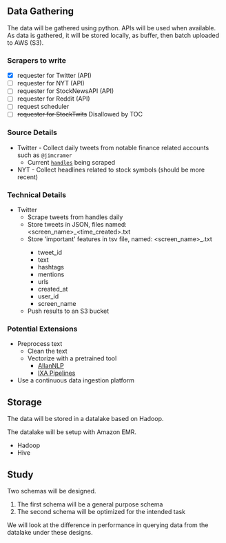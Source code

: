 ## Data Gathering

The data will be gathered using python. APIs will be used when available. 
As data is gathered, it will be stored locally, as buffer, then batch uploaded to AWS (S3). 

### Scrapers to write

- [X] requester for Twitter (API)
- [ ] requester for NYT (API)
- [ ] requester for StockNewsAPI (API)
- [ ] requester for Reddit (API)
- [ ] request scheduler
- [ ] ~~requester for StockTwits~~ Disallowed by TOC

### Source Details

* Twitter - Collect daily tweets from notable finance related accounts such as `@jimcramer`
  * Current [`handles`](https://github.com/sjmiller8182/DBMS_Proj/blob/master/scrape_utils/python/twitter_handles.txt) being scraped
* NYT - Collect headlines related to stock symbols (should be more recent)

### Technical Details

* Twitter
  * Scrape tweets from handles daily
  * Store tweets in JSON, files named: <screen_name>_<time_created>.txt
  * Store 'important' features in tsv file, named: <screen_name>_<date>.txt
    * tweet_id
    * text
    * hashtags
    * mentions
    * urls
    * created_at
    * user_id
    * screen_name
  * Push results to an S3 bucket

### Potential Extensions

* Preprocess text
  * Clean the text
  * Vectorize with a pretrained tool
    * [AllanNLP](https://allennlp.org/)
    * [IXA Pipelines](http://ixa2.si.ehu.es/ixa-pipes/)
* Use a continuous data ingestion platform

## Storage

The data will be stored in a datalake based on Hadoop.

The datalake will be setup with Amazon EMR.

* Hadoop
* Hive

## Study 

Two schemas will be designed.

1. The first schema will be a general purpose schema
2. The second schema will be optimized for the intended task

We will look at the difference in performance in querying data from the datalake under these designs.
